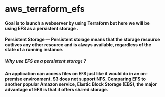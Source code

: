 # aws_terraform_efs

#### Goal is to launch a webserver by using Terraform but here we will be using EFS as a persistent storage .

<b>Persistent Storage<b> — Persistent storage means that the storage resource outlives any other resource and is always available, regardless of the state of a running instance.
  
##### Why use EFS as a persistent storage ?

An application can access files on EFS just like it would do in an on-premise environment. S3 does not support NFS. Comparing EFS to another popular Amazon service, Elastic Block Storage (EBS), the major advantage of EFS is that it offers shared storage.

